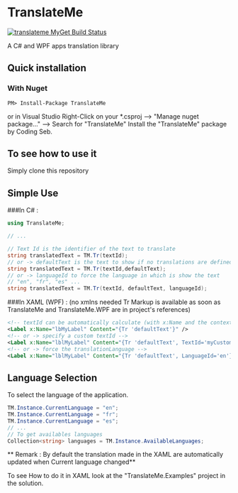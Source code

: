 # TranslateMe
[![translateme MyGet Build Status](https://www.myget.org/BuildSource/Badge/translateme?identifier=6060db76-e2c8-43be-b02e-e37bf48855b2)](https://www.myget.org/)

A C# and WPF apps translation library

## Quick installation

### With Nuget

```
PM> Install-Package TranslateMe
```

or in Visual Studio Right-Click on your *.csproj --> "Manage nuget package..." --> Search for "TranslateMe" Install the "TranslateMe" package by Coding Seb.

## To see how to use it
Simply clone this repository

## Simple Use

###In C# :

```csharp
using TranslateMe;

// ...

// Text Id is the identifier of the text to translate
string translatedText = TM.Tr(textId);
// or -> defaultText is the text to show if no translations are defined for this textId in the current language.
string translatedText = TM.Tr(textId,defaultText);
// or -> languageId to force the language in which is show the text
// "en", "fr", "es" ...
string translatedText = TM.Tr(textId, defaultText, languageId);
```

###In XAML (WPF) :
(no xmlns needed Tr Markup is available as soon as TranslateMe and TranslateMe.WPF are in project's references)

```xml
<!-- textId can be automatically calculate (with x:Name and the context of the element) -->
<Label x:Name="lbMyLabel" Content="{Tr 'defaultText'}" />
<!-- or -> specify a custom textId -->
<Label x:Name="lblMyLabel" Content="{Tr 'defaultText', TextId='myCustomLabel'}" />
<!-- or -> force the translationLanguage -->
<Label x:Name="lblMyLabel" Content="{Tr 'defaultText', LanguageId='en'}" />
```

## Language Selection
To select the language of the application.

```csharp
TM.Instance.CurrentLanguage = "en";
TM.Instance.CurrentLanguage = "fr";
TM.Instance.CurrentLanguage = "es";
// ...
// To get availables languages
Collection<string> languages = TM.Instance.AvailableLanguages;
```

** Remark : By default the translation made in the XAML are automatically updated when Current language changed**

To see How to do it in XAML look at the "TranslateMe.Examples" project in the solution.
